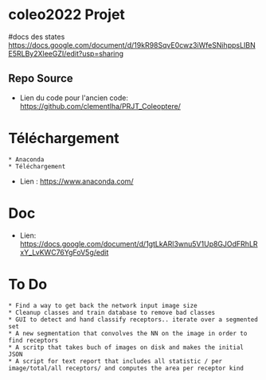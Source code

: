 # coleo2022 Projet 
#docs des states
https://docs.google.com/document/d/19kR98SqvE0cwz3iWfeSNihppsLIBNE5RLBy2XleeGZI/edit?usp=sharing
## Repo Source 
* Lien du code pour l'ancien code: https://github.com/clementlha/PRJT_Coleoptere/
# Téléchargement 
	* Anaconda
	* Téléchargement
* Lien : https://www.anaconda.com/

# Doc
* Lien: https://docs.google.com/document/d/1gtLkARl3wnu5V1Up8GJOdFRhLRxY_LvKWC76YgFoV5g/edit
# To Do
	* Find a way to get back the network input image size 
	* Cleanup classes and train database to remove bad classes
	* GUI to detect and hand classify receptors.. iterate over a segmented set
	* A new segmentation that convolves the NN on the image in order to find receptors
	* A scritp that takes buch of images on disk and makes the initial JSON
	* A script for text report that includes all statistic / per image/total/all receptors/ and computes the area per receptor kind

